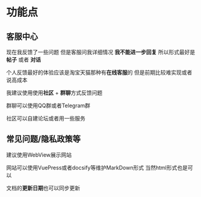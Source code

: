 # 功能点

## 客服中心

现在我反馈了一些问题 但是客服问我详细情况 **我不能进一步回复** 所以形式最好是 **帖子** 或者 **对话**

个人反馈最好的体验应该是淘宝天猫那种有**在线客服**的 但是前期比较难实现或者说高成本

我建议使用使用**社区** + **群聊**方式反馈问题

群聊可以使用QQ群或者Telegram群

社区可以自建论坛或者用一些服务


## 常见问题/隐私政策等

建议使用WebView展示网站

网站可以使用VuePress或者docsify等维护MarkDown形式 当然html形式也是可以

文档的**更新日期**也可以同步更新

